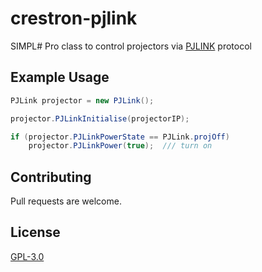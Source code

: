 # crestron-pjlink 

SIMPL# Pro class to control projectors via [PJLINK](https://pjlink.jbmia.or.jp/english/data/5-1_PJLink_eng_20131210.pdf) protocol


## Example Usage
```c#
PJLink projector = new PJLink(); 

projector.PJLinkInitialise(projectorIP);

if (projector.PJLinkPowerState == PJLink.projOff)
    projector.PJLinkPower(true);  /// turn on
```


## Contributing
Pull requests are welcome. 

## License
[GPL-3.0](https://choosealicense.com/licenses/gpl-3.0/)